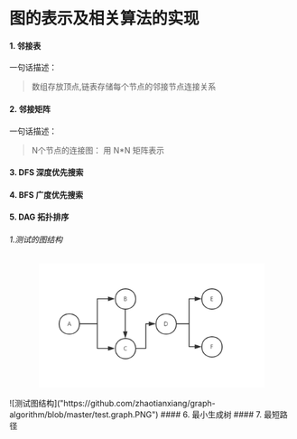 # 图的表示及相关算法的实现

#### 1. 邻接表
  一句话描述： 
  > 数组存放顶点,链表存储每个节点的邻接节点连接关系

#### 2. 邻接矩阵

  一句话描述：
> N个节点的连接图： 用 N*N 矩阵表示


#### 3. DFS 深度优先搜索
#### 4. BFS 广度优先搜索
#### 5. DAG 拓扑排序
###### 1.测试的图结构
<p align="center">
  <a href="https://github.com/zhaotianxiang/graph-algorithm/blob/master/test.graph.PNG">
    <img alt="Node.js" src="https://github.com/zhaotianxiang/graph-algorithm/blob/master/test.graph.PNG" width="400"/>
  </a>
</p>
![测试图结构]("https://github.com/zhaotianxiang/graph-algorithm/blob/master/test.graph.PNG")
#### 6. 最小生成树
#### 7. 最短路径
